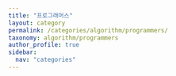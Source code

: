 ```yaml
---
title: "프로그래머스"
layout: category
permalink: /categories/algorithm/programmers/
taxonomy: algorithm/programmers
author_profile: true
sidebar:
  nav: "categories"
---
```

